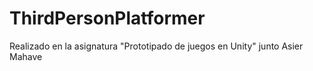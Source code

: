 # ThirdPersonPlatformer
Realizado en la asignatura "Prototipado de juegos en Unity" junto Asier Mahave 
